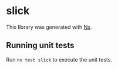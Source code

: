 # slick

This library was generated with [Nx](https://nx.dev).

## Running unit tests

Run `nx test slick` to execute the unit tests.
